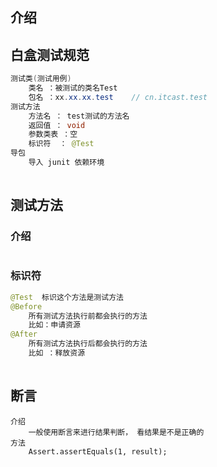 ## 介绍

## 白盒测试规范

```java
测试类(测试用例)
    类名 ：被测试的类名Test
    包名 ：xx.xx.xx.test    // cn.itcast.test
测试方法
    方法名 ： test测试的方法名
    返回值 ： void
    参数类表 ：空
    标识符  ： @Test
导包
    导入 junit 依赖环境
    
```

## 测试方法

### 介绍

```jaa

```

### 标识符

```java
@Test  标识这个方法是测试方法
@Before
	所有测试方法执行前都会执行的方法
    比如：申请资源
@After
    所有测试方法执行后都会执行的方法
    比如 ：释放资源
    
```



## 断言

```jaa
介绍
	一般使用断言来进行结果判断， 看结果是不是正确的
方法
	Assert.assertEquals(1, result);
```



